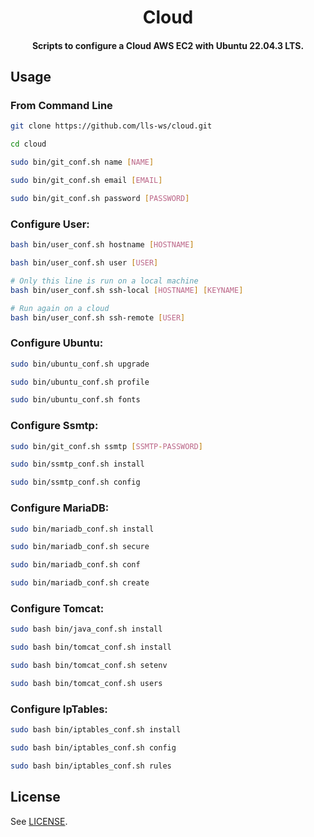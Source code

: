 <h1 align="center">
  Cloud
</h1>

<h4 align="center">
  Scripts to configure a Cloud AWS EC2 with Ubuntu 22.04.3 LTS.
</h4>


## Usage

### From Command Line

```bash
git clone https://github.com/lls-ws/cloud.git

cd cloud

sudo bin/git_conf.sh name [NAME]

sudo bin/git_conf.sh email [EMAIL]

sudo bin/git_conf.sh password [PASSWORD]

```

### Configure User:

```bash
bash bin/user_conf.sh hostname [HOSTNAME]

bash bin/user_conf.sh user [USER]

# Only this line is run on a local machine
bash bin/user_conf.sh ssh-local [HOSTNAME] [KEYNAME]

# Run again on a cloud
bash bin/user_conf.sh ssh-remote [USER]

```

### Configure Ubuntu:

```bash
sudo bin/ubuntu_conf.sh upgrade

sudo bin/ubuntu_conf.sh profile

sudo bin/ubuntu_conf.sh fonts

```

### Configure Ssmtp:

```bash
sudo bin/git_conf.sh ssmtp [SSMTP-PASSWORD]

sudo bin/ssmtp_conf.sh install

sudo bin/ssmtp_conf.sh config

```

### Configure MariaDB:

```bash
sudo bin/mariadb_conf.sh install

sudo bin/mariadb_conf.sh secure

sudo bin/mariadb_conf.sh conf

sudo bin/mariadb_conf.sh create

```

### Configure Tomcat:

```bash
sudo bash bin/java_conf.sh install

sudo bash bin/tomcat_conf.sh install

sudo bash bin/tomcat_conf.sh setenv

sudo bash bin/tomcat_conf.sh users

```

### Configure IpTables:

```bash
sudo bash bin/iptables_conf.sh install

sudo bash bin/iptables_conf.sh config

sudo bash bin/iptables_conf.sh rules

```


## License

See [LICENSE](LICENSE).
